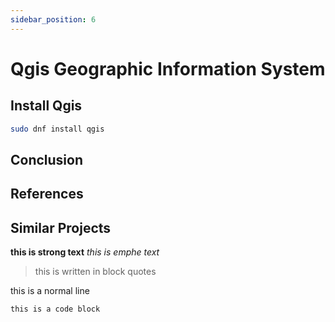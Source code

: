 ```yaml
---
sidebar_position: 6
---
```


# Qgis Geographic Information System

## Install Qgis
``` bash
sudo dnf install qgis
```

## Conclusion

## References

## Similar Projects

**this is strong text**
*this is emphe text*

> this is
> written in 
> block quotes

this is a normal line

    this is a code block